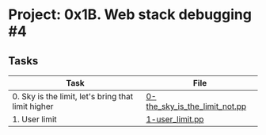 # Project: 0x1B. Web stack debugging #4

## Tasks

| Task                                               | File                                                             |
|----------------------------------------------------|------------------------------------------------------------------|
| 0. Sky is the limit, let's bring that limit higher | [0-the_sky_is_the_limit_not.pp](./0-the_sky_is_the_limit_not.pp) |
| 1. User limit                                      | [1-user_limit.pp](./1-user_limit.pp)                             |
